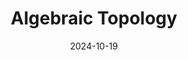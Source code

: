 ---
title: Algebraic Topology
subtitle: 
permalink: /book-reviews/algebraic-topology
date: 2024-10-19
last_modified_at: 2024-10-19
header_type:
---